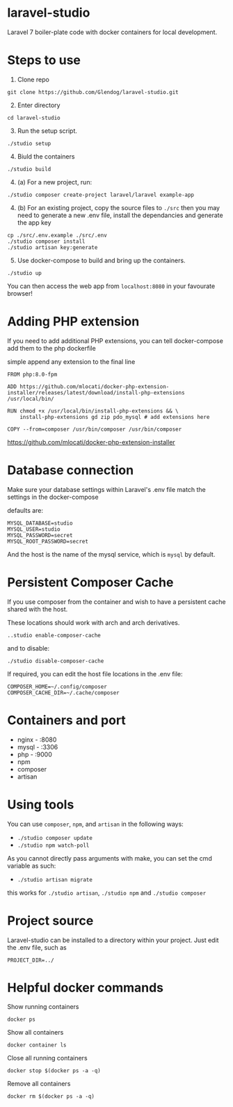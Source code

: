 # laravel-studio
Laravel 7 boiler-plate code with docker containers for local development.

# Steps to use

1) Clone repo
```
git clone https://github.com/Glendog/laravel-studio.git
```
2) Enter directory
```
cd laravel-studio
```
3) Run the setup script.
```
./studio setup
```
4) Biuld the containers
```
./studio build
```
4) (a) For a new project, run:
```
./studio composer create-project laravel/laravel example-app
```
4) (b) For an existing project, copy the source files to `./src` then you may need to generate a new .env file, install the dependancies and generate the app key
```
cp ./src/.env.example ./src/.env
./studio composer install
./studio artisan key:generate
```
5) Use docker-compose to build and bring up the containers.
```
./studio up
```

You can then access the web app from `localhost:8080` in your favourate browser!

# Adding PHP extension

If you need to add additional PHP extensions, you can tell docker-compose add them to the php dockerfile 

simple append any extension to the final line

```
FROM php:8.0-fpm

ADD https://github.com/mlocati/docker-php-extension-installer/releases/latest/download/install-php-extensions /usr/local/bin/

RUN chmod +x /usr/local/bin/install-php-extensions && \
    install-php-extensions gd zip pdo_mysql # add extensions here
    
COPY --from=composer /usr/bin/composer /usr/bin/composer
```

https://github.com/mlocati/docker-php-extension-installer

# Database connection

Make sure your database settings within Laravel's .env file match the settings in the docker-compose 

defaults are: 
```
MYSQL_DATABASE=studio
MYSQL_USER=studio
MYSQL_PASSWORD=secret
MYSQL_ROOT_PASSWORD=secret
```

And the host is the name of the mysql service, which is `mysql` by default.

# Persistent Composer Cache

If you use composer from the container and wish to have a persistent cache shared with the host. 

These locations should work with arch and arch derivatives.

```
..studio enable-composer-cache
```

and to disable:

```
./studio disable-composer-cache
```

If required, you can edit the host file locations in the .env file:

```
COMPOSER_HOME=~/.config/composer
COMPOSER_CACHE_DIR=~/.cache/composer
```

# Containers and port

- nginx - :8080
- mysql - :3306
- php - :9000
- npm
- composer
- artisan

# Using tools

You can use `composer`, `npm`, and `artisan` in the following ways:

- `./studio composer update`
- `./studio npm watch-poll`

As you cannot directly pass arguments with make, you can set the cmd variable as such:

- `./studio artisan migrate`

this works for `./studio artisan`, `./studio npm` and `./studio composer`

# Project source

Laravel-studio can be installed to a directory within your project. Just edit the .env file, such as 

```
PROJECT_DIR=../
```

# Helpful docker commands

Show running containers

`docker ps`

Show all containers

`docker container ls`

Close all running containers

`docker stop $(docker ps -a -q)`

Remove all containers

`docker rm $(docker ps -a -q)`
